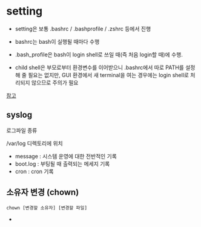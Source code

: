 

# setting
- setting은 보통 .bashrc / .bashprofile / .zshrc 등에서 진행
- bashrc는 bash이 실행될 때마다 수행
- .bash_profile은 bash이 login shell로 쓰일 때(즉 처음 login할 때)에 수행.

- child shell은 부모로부터 환경변수를 이어받으니 .bashrc에서 따로 PATH를 설정해 줄 필요는 없지만,  GUI 환경에서 새 terminal을 여는 경우에는 login shell로 처리되지 않으므로 주의가 필요

[참고](http://dogfeet.github.io/articles/2012/bash-profile.html)

## syslog
로그파일 종류

/var/log 디렉토리에 위치

- message : 시스템 운영에 대한 전반적인 기록
- boot.log : 부팅될 때 출력되는 메세지 기록
- cron : cron 기록


## 소유자 변경 (chown)
~~~
chown [변경할 소유자] [변경할 파일]
~~~
- 